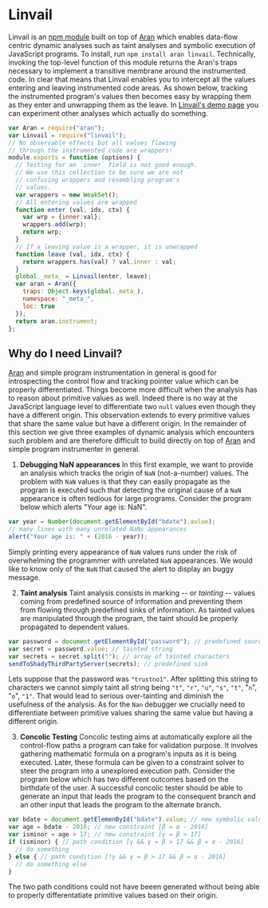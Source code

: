 # Linvail

Linvail is an [npm module](https://www.npmjs.com/linvail) built on top of [Aran](https://github.com/lachrist/aran) which enables data-flow centric dynamic analyses such as taint analyses and symbolic execution of JavaScript programs.
To install, run `npm install aran linvail`.
Technically, invoking the top-level function of this module returns the Aran's traps necessary to implement a transitive membrane around the instrumented code.
In clear that means that Linvail enables you to intercept all the values entering and leaving instrumented code areas.
As shown below, tracking the instrumented program's values then becomes easy by wrapping them as they enter and unwrapping them as the leave.
In [Linvail's demo page](http://rawgit.com/lachrist/linvail/master/demo/index.html) you can experiment other analyses which actually do something.

```js
var Aran = require("aran");
var Linvail = require("linvail");
// No observable effects but all values flowing
// through the instrumented code are wrappers!
module.exports = function (options) {
  // Testing for an `inner` field is not good enough.
  // We use this collection to be sure we are not
  // confusing wrappers and resembling program's
  // values.
  var wrappers = new WeakSet();
  // All entering values are wrapped
  function enter (val, idx, ctx) {
    var wrp = {inner:val};
    wrappers.add(wrp);
    return wrp;
  }
  // If a leaving value is a wrapper, it is unwrapped
  function leave (val, idx, ctx) {
    return wrappers.has(val) ? val.inner : val;
  }
  global._meta_ = Linvail(enter, leave);
  var aran = Aran({
    traps: Object.keys(global._meta_),
    namespace: "_meta_",
    loc: true
  });
  return aran.instrument;
};
```

## Why do I need Linvail?

[Aran](https://github.com/lachrist/aran) and simple program instrumentation in general is good for introspecting the control flow and tracking pointer value which can be properly differentiated.
Things become more difficult when the analysis has to reason about primitive values as well.
Indeed there is no way at the JavaScript language level to differentiate two `null` values even though they have a different origin.
This observation extends to every primitive values that share the same value but have a different origin.
In the remainder of this section we give three examples of dynamic analysis which encounters such problem and are therefore difficult to build directly on top of [Aran](https://github.com/lachrist/aran) and simple program instrumenter in general.

1. **Debugging NaN appearances**
  In this first example, we want to provide an analysis which tracks the origin of `NaN` (not-a-number) values.
  The problem with `NaN` values is that they can easily propagate as the program is executed such that detecting the original cause of a `NaN` appearance is often tedious for large programs.
  Consider the program below which alerts "Your age is: NaN".
  ```js
  var year = Number(document.getElementById("bdate").avlue);
  // many lines with many unrelated NaNs appearances
  alert("Your age is: " + (2016 - year));
  ```
  Simply printing every appearance of `NaN` values runs under the risk of overwhelming the programmer with unrelated `NaN` appearances.
  We would like to know only of the `NaN` that caused the alert to display an buggy message.

2. **Taint analysis**
  Taint analysis consists in marking -- or *tainting* -- values coming from predefined source of information and preventing them from flowing through predefined sinks of information.
  As tainted values are manipulated through the program, the taint should be properly propagated to dependent values. 
  ```js
  var password = document.getElementById("password"); // predefined source
  var secret = password.value; // tainted string
  var secrets = secret.split(""); // array of tainted characters
  sendToShadyThirdPartyServer(secrets); // predefined sink
  ```
  Lets suppose that the password was `"trustno1"`.
  After splitting this string to characters we cannot simply taint all string being `"t"`, `"r"`, `"u"`, `"s"`, `"t"`, "`n`", "`o`", `"1"`.
  That would lead to serious over-tainting and diminish the usefulness of the analysis.
  As for the `Nan` debugger we crucially need to differentiate between primitive values sharing the same value but having a different origin.

3. **Concolic Testing**
  Concolic testing aims at automatically explore all the control-flow paths a program can take for validation purpose.
  It involves gathering mathematic formula on a program's inputs as it is being executed.
  Later, these formula can be given to a constraint solver to steer the program into a unexplored execution path.
  Consider the program below which has two different outcomes based on the birthdate of the user.
  A successful concolic tester should be able to generate an input that leads the program to the consequent branch and an other input that leads the program to the alternate branch.
  ```js
  var bdate = document.getElemenById("bdate").value; // new symbolic value [α]
  var age = bdate - 2016; // new constraint [β = α - 2016]
  var isminor = age > 17; // new constraint [γ = β > 17]
  if (isminor) { // path condition [γ && γ = β > 17 && β = α - 2016]
    // do something
  } else { // path condition [!γ && γ = β > 17 && β = α - 2016]
    // do something else
  }
  ```
  The two path conditions could not have beeen generated without being able to properly differentatiate primitive values based on their origin.
